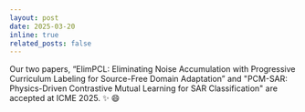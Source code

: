 ```yaml
---
layout: post
date: 2025-03-20
inline: true
related_posts: false
---
```


Our two papers, “ElimPCL: Eliminating Noise Accumulation with Progressive Curriculum Labeling for Source-Free Domain Adaptation” and "PCM-SAR: Physics-Driven Contrastive Mutual Learning for SAR Classification" are accepted at ICME 2025. :sparkles: :smile:
